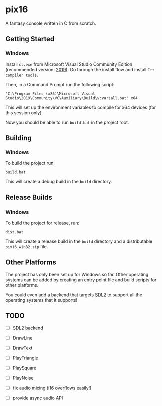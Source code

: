 # pix16

A fantasy console written in C from scratch.

## Getting Started

### Windows

Install `cl.exe` from Microsoft Visual Studio Community Edition (recommended version: [2019](https://visualstudio.microsoft.com/vs/older-downloads/)).
Go through the install flow and install `C++ compiler tools`.

Then, in a Command Prompt run the following script:

```batch
"C:\Program Files (x86)\Microsoft Visual Studio\2019\Community\VC\Auxiliary\Build\vcvarsall.bat" x64
```

This will set up the environment variables to compile for x64 devices (for this session only).

Now you should be able to run `build.bat` in the project root.

## Building

### Windows

To build the project run:

```batch
build.bat
```

This will create a debug build in the `build` directory.

## Release Builds

### Windows

To build the project for release, run:

```batch
dist.bat
```

This will create a release build in the `build` directory and a distributable `pix16_win32.zip` file.


## Other Platforms

The project has only been set up for Windows so far. Other operating systems can be added by creating an entry point file and build scripts for other platforms.

You could even add a backend that targets [SDL2](https://www.libsdl.org/) to support all the operating systems that it supports!

## TODO

- [ ] SDL2 backend
- [ ] DrawLine
- [ ] DrawText

- [ ] PlayTriangle
- [ ] PlaySquare
- [ ] PlayNoise

- [ ] fix audio mixing (i16 overflows easily!)
- [ ] provide async audio API

